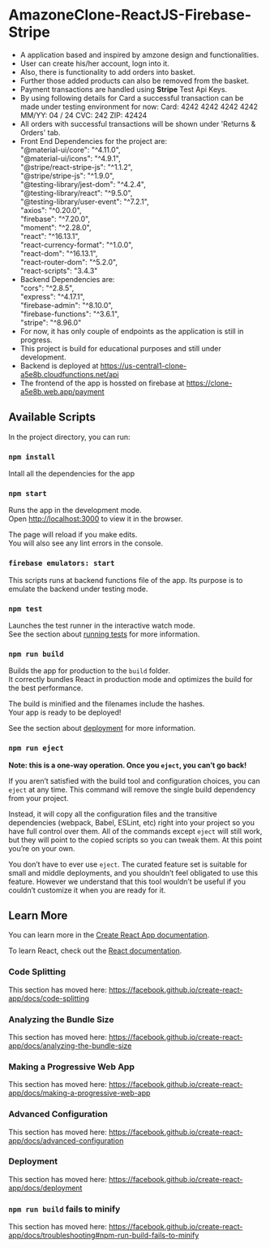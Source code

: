 # AmazoneClone-ReactJS-Firebase-Stripe
- A application based and inspired by amzone design and functionalities.
- User can create his/her account, logn into it.
- Also, there is functionality to add orders into basket.
- Further those added products can also be removed from the basket.
- Payment transactions are handled using <b>Stripe</b> Test Api Keys.
- By using following details for Card a successful transaction can be made under testing environment for now:
    Card: 4242 4242 4242 4242
    MM/YY: 04 / 24
    CVC: 242
    ZIP: 42424
- All orders with successful transactions will be shown under 'Returns & Orders' tab.
- Front End Dependencies for the project are:<br>
    "@material-ui/core": "^4.11.0",<br>
    "@material-ui/icons": "^4.9.1",<br>
    "@stripe/react-stripe-js": "^1.1.2",<br>
    "@stripe/stripe-js": "^1.9.0",<br>
    "@testing-library/jest-dom": "^4.2.4",<br>
    "@testing-library/react": "^9.5.0",<br>
    "@testing-library/user-event": "^7.2.1",<br>
    "axios": "^0.20.0",<br>
    "firebase": "^7.20.0",<br>
    "moment": "^2.28.0",<br>
    "react": "^16.13.1",<br>
    "react-currency-format": "^1.0.0",<br>
    "react-dom": "^16.13.1",<br>
    "react-router-dom": "^5.2.0",<br>
    "react-scripts": "3.4.3"
- Backend Dependencies are: <br>
    "cors": "^2.8.5",<br>
    "express": "^4.17.1",<br>
    "firebase-admin": "^8.10.0",<br>
    "firebase-functions": "^3.6.1",<br>
    "stripe": "^8.96.0"
- For now, it has only couple of endpoints as the application is still in progress.
- This project is build for educational purposes and still under development.
- Backend is deployed at https://us-central1-clone-a5e8b.cloudfunctions.net/api
- The frontend of the app is hossted on firebase at https://clone-a5e8b.web.app/payment


## Available Scripts

In the project directory, you can run:

### `npm install`

Intall all the dependencies for the app<br />

### `npm start`

Runs the app in the development mode.<br />
Open [http://localhost:3000](http://localhost:3000) to view it in the browser.

The page will reload if you make edits.<br />
You will also see any lint errors in the console.

### `firebase emulators: start`

This scripts runs at backend functions file of the app. Its purpose is to emulate the backend under testing mode.

### `npm test`

Launches the test runner in the interactive watch mode.<br />
See the section about [running tests](https://facebook.github.io/create-react-app/docs/running-tests) for more information.

### `npm run build`

Builds the app for production to the `build` folder.<br />
It correctly bundles React in production mode and optimizes the build for the best performance.

The build is minified and the filenames include the hashes.<br />
Your app is ready to be deployed!

See the section about [deployment](https://facebook.github.io/create-react-app/docs/deployment) for more information.

### `npm run eject`

**Note: this is a one-way operation. Once you `eject`, you can’t go back!**

If you aren’t satisfied with the build tool and configuration choices, you can `eject` at any time. This command will remove the single build dependency from your project.

Instead, it will copy all the configuration files and the transitive dependencies (webpack, Babel, ESLint, etc) right into your project so you have full control over them. All of the commands except `eject` will still work, but they will point to the copied scripts so you can tweak them. At this point you’re on your own.

You don’t have to ever use `eject`. The curated feature set is suitable for small and middle deployments, and you shouldn’t feel obligated to use this feature. However we understand that this tool wouldn’t be useful if you couldn’t customize it when you are ready for it.

## Learn More

You can learn more in the [Create React App documentation](https://facebook.github.io/create-react-app/docs/getting-started).

To learn React, check out the [React documentation](https://reactjs.org/).

### Code Splitting

This section has moved here: https://facebook.github.io/create-react-app/docs/code-splitting

### Analyzing the Bundle Size

This section has moved here: https://facebook.github.io/create-react-app/docs/analyzing-the-bundle-size

### Making a Progressive Web App

This section has moved here: https://facebook.github.io/create-react-app/docs/making-a-progressive-web-app

### Advanced Configuration

This section has moved here: https://facebook.github.io/create-react-app/docs/advanced-configuration

### Deployment

This section has moved here: https://facebook.github.io/create-react-app/docs/deployment

### `npm run build` fails to minify

This section has moved here: https://facebook.github.io/create-react-app/docs/troubleshooting#npm-run-build-fails-to-minify

